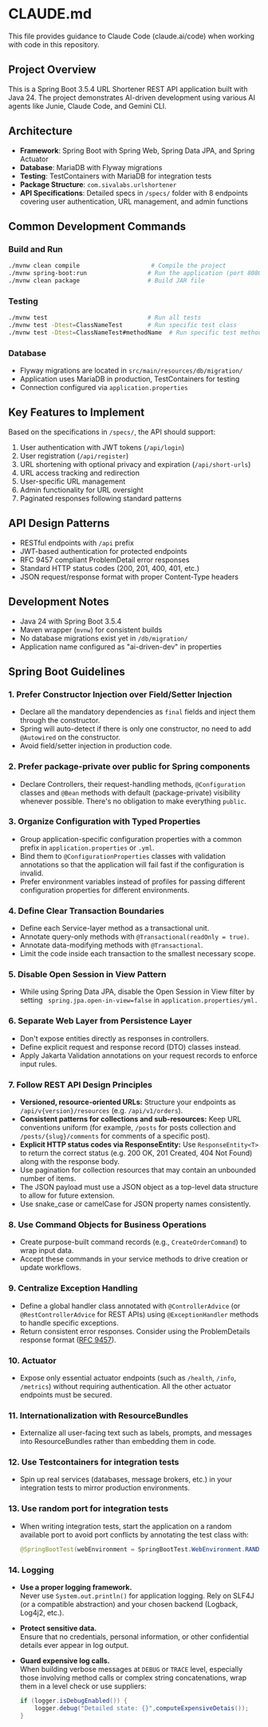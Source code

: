 # CLAUDE.md

This file provides guidance to Claude Code (claude.ai/code) when working with code in this repository.

## Project Overview
This is a Spring Boot 3.5.4 URL Shortener REST API application built with Java 24. The project demonstrates AI-driven development using various AI agents like Junie, Claude Code, and Gemini CLI.

## Architecture
- **Framework**: Spring Boot with Spring Web, Spring Data JPA, and Spring Actuator
- **Database**: MariaDB with Flyway migrations 
- **Testing**: TestContainers with MariaDB for integration tests
- **Package Structure**: `com.sivalabs.urlshortener`
- **API Specifications**: Detailed specs in `/specs/` folder with 8 endpoints covering user authentication, URL management, and admin functions

## Common Development Commands

### Build and Run
```bash
./mvnw clean compile                    # Compile the project
./mvnw spring-boot:run                 # Run the application (port 8080)
./mvnw clean package                   # Build JAR file
```

### Testing
```bash
./mvnw test                            # Run all tests
./mvnw test -Dtest=ClassNameTest       # Run specific test class
./mvnw test -Dtest=ClassNameTest#methodName  # Run specific test method
```

### Database
- Flyway migrations are located in `src/main/resources/db/migration/`
- Application uses MariaDB in production, TestContainers for testing
- Connection configured via `application.properties`

## Key Features to Implement
Based on the specifications in `/specs/`, the API should support:

1. User authentication with JWT tokens (`/api/login`)
2. User registration (`/api/register`)
3. URL shortening with optional privacy and expiration (`/api/short-urls`)
4. URL access tracking and redirection
5. User-specific URL management
6. Admin functionality for URL oversight
7. Paginated responses following standard patterns

## API Design Patterns
- RESTful endpoints with `/api` prefix
- JWT-based authentication for protected endpoints
- RFC 9457 compliant ProblemDetail error responses
- Standard HTTP status codes (200, 201, 400, 401, etc.)
- JSON request/response format with proper Content-Type headers

## Development Notes
- Java 24 with Spring Boot 3.5.4
- Maven wrapper (`mvnw`) for consistent builds
- No database migrations exist yet in `/db/migration/`
- Application name configured as "ai-driven-dev" in properties

## Spring Boot Guidelines

### 1. Prefer Constructor Injection over Field/Setter Injection
* Declare all the mandatory dependencies as `final` fields and inject them through the constructor.
* Spring will auto-detect if there is only one constructor, no need to add `@Autowired` on the constructor.
* Avoid field/setter injection in production code.

### 2. Prefer package-private over public for Spring components
* Declare Controllers, their request-handling methods, `@Configuration` classes and `@Bean` methods with default (package-private) visibility whenever possible. There's no obligation to make everything `public`.

### 3. Organize Configuration with Typed Properties
* Group application-specific configuration properties with a common prefix in `application.properties` or `.yml`.
* Bind them to `@ConfigurationProperties` classes with validation annotations so that the application will fail fast if the configuration is invalid.
* Prefer environment variables instead of profiles for passing different configuration properties for different environments.

### 4. Define Clear Transaction Boundaries
* Define each Service-layer method as a transactional unit.
* Annotate query-only methods with `@Transactional(readOnly = true)`.
* Annotate data-modifying methods with `@Transactional`.
* Limit the code inside each transaction to the smallest necessary scope.


### 5. Disable Open Session in View Pattern
* While using Spring Data JPA, disable the Open Session in View filter by setting ` spring.jpa.open-in-view=false` in `application.properties/yml.`

### 6. Separate Web Layer from Persistence Layer
* Don't expose entities directly as responses in controllers.
* Define explicit request and response record (DTO) classes instead.
* Apply Jakarta Validation annotations on your request records to enforce input rules.

### 7. Follow REST API Design Principles
* **Versioned, resource-oriented URLs:** Structure your endpoints as `/api/v{version}/resources` (e.g. `/api/v1/orders`).
* **Consistent patterns for collections and sub-resources:** Keep URL conventions uniform (for example, `/posts` for posts collection and `/posts/{slug}/comments` for comments of a specific post).
* **Explicit HTTP status codes via ResponseEntity:** Use `ResponseEntity<T>` to return the correct status (e.g. 200 OK, 201 Created, 404 Not Found) along with the response body.
* Use pagination for collection resources that may contain an unbounded number of items.
* The JSON payload must use a JSON object as a top-level data structure to allow for future extension.
* Use snake_case or camelCase for JSON property names consistently.

### 8. Use Command Objects for Business Operations
* Create purpose-built command records (e.g., `CreateOrderCommand`) to wrap input data.
* Accept these commands in your service methods to drive creation or update workflows.

### 9. Centralize Exception Handling
* Define a global handler class annotated with `@ControllerAdvice` (or `@RestControllerAdvice` for REST APIs) using `@ExceptionHandler` methods to handle specific exceptions.
* Return consistent error responses. Consider using the ProblemDetails response format ([RFC 9457](https://www.rfc-editor.org/rfc/rfc9457)).

### 10. Actuator
* Expose only essential actuator endpoints (such as `/health`, `/info`, `/metrics`) without requiring authentication. All the other actuator endpoints must be secured.

### 11. Internationalization with ResourceBundles
* Externalize all user-facing text such as labels, prompts, and messages into ResourceBundles rather than embedding them in code.

### 12. Use Testcontainers for integration tests
* Spin up real services (databases, message brokers, etc.) in your integration tests to mirror production environments.

### 13. Use random port for integration tests
* When writing integration tests, start the application on a random available port to avoid port conflicts by annotating the test class with:

    ```java
    @SpringBootTest(webEnvironment = SpringBootTest.WebEnvironment.RANDOM_PORT)
    ```

### 14. Logging
* **Use a proper logging framework.**  
  Never use `System.out.println()` for application logging. Rely on SLF4J (or a compatible abstraction) and your chosen backend (Logback, Log4j2, etc.).

* **Protect sensitive data.**  
  Ensure that no credentials, personal information, or other confidential details ever appear in log output.

* **Guard expensive log calls.**  
  When building verbose messages at `DEBUG` or `TRACE` level, especially those involving method calls or complex string concatenations, wrap them in a level check or use suppliers:

    ```java
    if (logger.isDebugEnabled()) {
        logger.debug("Detailed state: {}",computeExpensiveDetais());
    }
    ```
